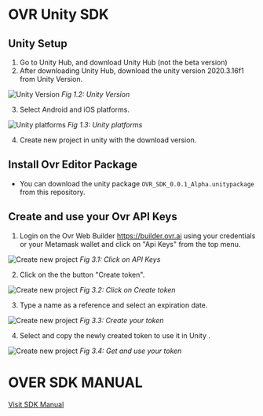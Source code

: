 # OVR Unity SDK

## Unity Setup
1. Go to Unity Hub, and download Unity Hub (not the beta version)
2. After downloading Unity Hub, download the unity version 2020.3.16f1 from Unity Version.

![Unity Version](https://assets.ovr.ai/images/github-sdk/unity-builder-tutorial-01.png)
_Fig 1.2: Unity Version_

3.	Select Android and iOS platforms.

![Unity platforms](https://assets.ovr.ai/images/github-sdk/unity-builder-tutorial-02.png)
_Fig 1.3: Unity platforms_

4.	Create new project in unity with the download version.


## Install Ovr Editor Package
- You can download the unity package `OVR_SDK_0.0.1_Alpha.unitypackage` from this repository.

## Create and use your Ovr API Keys
1.	Login on the Ovr Web Builder https://builder.ovr.ai using your credentials or your Metamask wallet and click on "Api Keys" from the top menu.

![Create new project](https://assets.ovr.ai/images/github-sdk/unity-builder-tutorial-03.png)
_Fig 3.1: Click on API Keys_

2. Click on the the button "Create token".

![Create new project](https://assets.ovr.ai/images/github-sdk/unity-builder-tutorial-04.png)
_Fig 3.2: Click on Create token_

3.	Type a name as a reference and select an expiration date.

![Create new project](https://assets.ovr.ai/images/github-sdk/unity-builder-tutorial-05.png)
_Fig 3.3: Create your token_

4.	Select and copy the newly created token to use it in Unity .

![Create new project](https://assets.ovr.ai/images/github-sdk/unity-builder-tutorial-06.png)
_Fig 3.4: Get and use your token_

# OVER SDK MANUAL
[Visit SDK Manual](https://docs.overthereality.ai/over-sdk-manual/
)